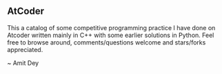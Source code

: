 ## AtCoder
This a catalog of some competitive programming practice I have done on Atcoder written mainly in C++ with some earlier solutions in Python. Feel free to browse around, comments/questions welcome and stars/forks appreciated.

~ Amit Dey

